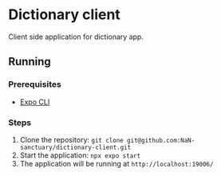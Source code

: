 # Dictionary client

Client side application for dictionary app.

## Running

### Prerequisites

- [Expo CLI](https://docs.expo.io/workflow/expo-cli/)

### Steps

1. Clone the repository: `git clone git@github.com:NaN-sanctuary/dictionary-client.git`
1. Start the application: `npx expo start`
1. The application will be running at `http://localhost:19006/`
